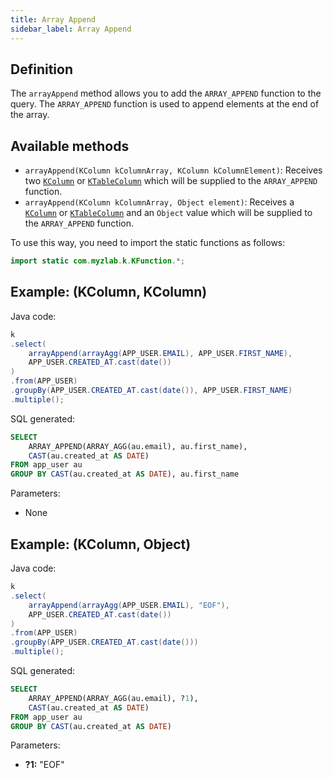 ```yaml
---
title: Array Append
sidebar_label: Array Append
---
```


## Definition

The `arrayAppend` method allows you to add the `ARRAY_APPEND` function to the query. The `ARRAY_APPEND` function is used to append elements at the end of the array.

## Available methods

- `arrayAppend(KColumn kColumnArray, KColumn kColumnElement)`: Receives two [`KColumn`](/docs/misc/select-list-values#2-kcolumn) or [`KTableColumn`](/docs/misc/select-list-values#1-ktablecolumn) which will be supplied to the `ARRAY_APPEND` function.
- `arrayAppend(KColumn kColumnArray, Object element)`: Receives a [`KColumn`](/docs/misc/select-list-values#2-kcolumn) or [`KTableColumn`](/docs/misc/select-list-values#1-ktablecolumn) and an `Object` value which will be supplied to the `ARRAY_APPEND` function.

To use this way, you need to import the static functions as follows:

```java
import static com.myzlab.k.KFunction.*;
```

## Example: (KColumn, KColumn)

Java code:

```java
k
.select(
    arrayAppend(arrayAgg(APP_USER.EMAIL), APP_USER.FIRST_NAME),
    APP_USER.CREATED_AT.cast(date())
)
.from(APP_USER)
.groupBy(APP_USER.CREATED_AT.cast(date()), APP_USER.FIRST_NAME)
.multiple();
```

SQL generated:

```sql
SELECT 
    ARRAY_APPEND(ARRAY_AGG(au.email), au.first_name),
    CAST(au.created_at AS DATE)
FROM app_user au
GROUP BY CAST(au.created_at AS DATE), au.first_name
```

Parameters:

- None

## Example: (KColumn, Object)

Java code:

```java
k
.select(
    arrayAppend(arrayAgg(APP_USER.EMAIL), "EOF"),
    APP_USER.CREATED_AT.cast(date())
)
.from(APP_USER)
.groupBy(APP_USER.CREATED_AT.cast(date()))
.multiple();
```

SQL generated:

```sql
SELECT
    ARRAY_APPEND(ARRAY_AGG(au.email), ?1),
    CAST(au.created_at AS DATE)
FROM app_user au
GROUP BY CAST(au.created_at AS DATE)
```

Parameters:

- **?1:** "EOF"